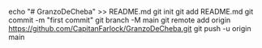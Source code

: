 echo "# GranzoDeCheba" >> README.md
git init
git add README.md
git commit -m "first commit"
git branch -M main
git remote add origin https://github.com/CapitanFarlock/GranzoDeCheba.git
git push -u origin main
